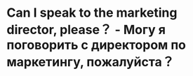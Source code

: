# Can I speak to the marketing director, please？ - Могу я поговорить с директором по маркетингу, пожалуйста？
